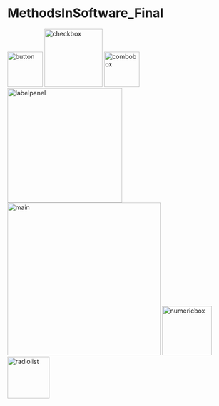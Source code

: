 # MethodsInSoftware_Final
<img width="79" alt="button" src="https://user-images.githubusercontent.com/10046870/43391734-29faff40-93fa-11e8-917e-f3542e99a568.PNG">
<img width="130" alt="checkbox" src="https://user-images.githubusercontent.com/10046870/43391735-2a204804-93fa-11e8-8cf9-527a472582ba.PNG">
<img width="79" alt="combobox" src="https://user-images.githubusercontent.com/10046870/43391736-2a48b000-93fa-11e8-96c4-053914e93114.PNG">
<img width="257" alt="labelpanel" src="https://user-images.githubusercontent.com/10046870/43391737-2a763f5c-93fa-11e8-9d44-0811cc139cf2.PNG">
<img width="343" alt="main" src="https://user-images.githubusercontent.com/10046870/43391738-2aa201c8-93fa-11e8-9619-e47cf184a98a.PNG">
<img width="111" alt="numericbox" src="https://user-images.githubusercontent.com/10046870/43391739-2acb933a-93fa-11e8-9677-1d540ec29b5d.PNG">
<img width="94" alt="radiolist" src="https://user-images.githubusercontent.com/10046870/43391740-2af53bb8-93fa-11e8-954f-a8ed54e88049.PNG">


